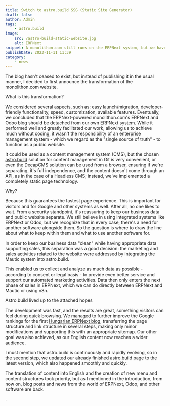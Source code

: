 ```yaml
---
title: Switch to astro.build SSG (Static Site Generator)
draft: false
author: Admin
tags:
    - astro.build
image:
    src: /astro-build-static-website.jpg
    alt: ERPNext
snippet: A monolithon.com still runs on the ERPNext system, but we have separated the public website and now use astro.build for it.
publishDate: 2023-11-11 11:39
category:
    - news
---
```


<p>The blog hasn't ceased to exist, but instead of publishing it in the usual manner, I decided to first announce the transformation of the monolithon.com website.</p>
<p>What is this transformation?</p>
<p>We considered several aspects, such as: easy launch/migration, developer-friendly functionality, speed, customization, available features. Eventually, we concluded that the ERPNext-powered monolithon.com's ERPNext and Odoo blog should be detached from our own ERPNext system. While it performed well and greatly facilitated our work, allowing us to achieve much without coding, it wasn't the responsibility of an enterprise management system - which we regard as the "single source of truth" - to function as a public website.</p>
<p>It could be used as a content management system (CMS), but the chosen <a href="https://www.monolithon.com/static-site-generator">astro.build</a> solution for content management in Git is very convenient, or even the DecapCMS solution can be used from a browser, ensuring if we're separating, it's full independence, and the content doesn't come through an API, as in the case of a Headless CMS; instead, we've implemented a completely static page technology.</p>
<p>Why?</p>
<p>Because this guarantees the fastest page experience. This is important for visitors and for Google and other systems as well. After all, no one likes to wait. From a security standpoint, it's reassuring to keep our business data and public website separate. We still believe in using integrated systems like ERPNext or Odoo, but we recognize that in every case, there's a need for another software alongside them. So the question is where to draw the line about what to keep within them and what to use another software for.</p>
<p>In order to keep our business data "clean" while having appropriate data supporting sales, this separation was a good decision: the marketing and sales activities related to the website were addressed by integrating the Mautic system into astro.build.</p>
<p>This enabled us to collect and analyze as much data as possible - according to consent or legal basis - to provide even better service and support our automated marketing activities. Data then only enters the next phase of sales in ERPNext, which we can do directly between ERPNext and Mautic or using n8n.</p>
<p>Astro.build lived up to the attached hopes</p>
<p>The development was fast, and the results are great, something visitors can feel during quick browsing. We managed to further improve the Google rankings for the first <a href="https://www.monolithon.com/blog">Hungarian ERPNext blog</a>, transferring the page structure and link structure in several steps, making only minor modifications and supporting this with an appropriate sitemap. Our other goal was also achieved, as our English content now reaches a wider audience.</p>
<p>I must mention that astro.build is continuously and rapidly evolving, so in the second step, we updated our already finished astro.build page to the latest version, which also happened smoothly and quickly.</p>
<p>The translation of content into English and the creation of new menu and content structures took priority, but as I mentioned in the introduction, from now on, blog posts and news from the world of ERPNext, Odoo, and other software are back.</p>
</p></p>


<p><span style="color: rgb(187, 187, 187);">. </span></p>
